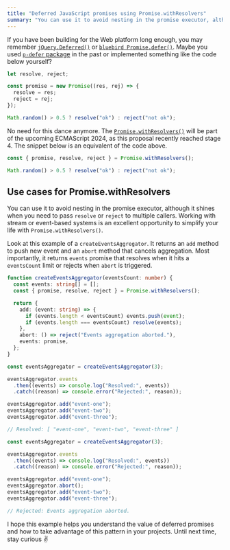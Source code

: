 ```yaml
---
title: "Deferred JavaScript promises using Promise.withResolvers"
summary: "You can use it to avoid nesting in the promise executor, although it shines when you need to pass resolve or reject to multiple callers."
---
```


If you have been building for the Web platform long enough, you may remember [`jQuery.Deferred()`](https://api.jquery.com/jQuery.Deferred/) or [`bluebird Promise.defer()`](http://bluebirdjs.com/docs/api/deferred-migration.html). Maybe you used [`p-defer` package](https://github.com/sindresorhus/p-defer) in the past or implemented something like the code below yourself?

```js
let resolve, reject;

const promise = new Promise((res, rej) => {
  resolve = res;
  reject = rej;
});

Math.random() > 0.5 ? resolve("ok") : reject("not ok");
```

No need for this dance anymore. The [`Promise.withResolvers()`](https://github.com/tc39/proposal-promise-with-resolvers) will be part of the upcoming ECMAScript 2024, as this proposal recently reached stage 4. The snippet below is an equivalent of the code above.

```js
const { promise, resolve, reject } = Promise.withResolvers();

Math.random() > 0.5 ? resolve("ok") : reject("not ok");
```

## Use cases for Promise.withResolvers

You can use it to avoid nesting in the promise executor, although it shines when you need to pass `resolve` or `reject` to multiple callers. Working with stream or event-based systems is an excellent opportunity to simplify your life with `Promise.withResolvers()`.

Look at this example of a `createEventsAggregator`. It returns an `add` method to push new event and an `abort` method that cancels aggregation. Most importantly, it returns `events` promise that resolves when it hits a `eventsCount` limit or rejects when `abort` is triggered.

```ts
function createEventsAggregator(eventsCount: number) {
  const events: string[] = [];
  const { promise, resolve, reject } = Promise.withResolvers();

  return {
    add: (event: string) => {
      if (events.length < eventsCount) events.push(event);
      if (events.length === eventsCount) resolve(events);
    },
    abort: () => reject("Events aggregation aborted."),
    events: promise,
  };
}
```

```ts
const eventsAggregator = createEventsAggregator(3);

eventsAggregator.events
  .then((events) => console.log("Resolved:", events))
  .catch((reason) => console.error("Rejected:", reason));

eventsAggregator.add("event-one");
eventsAggregator.add("event-two");
eventsAggregator.add("event-three");

// Resolved: [ "event-one", "event-two", "event-three" ]
```

```ts
const eventsAggregator = createEventsAggregator(3);

eventsAggregator.events
  .then((events) => console.log("Resolved:", events))
  .catch((reason) => console.error("Rejected:", reason));

eventsAggregator.add("event-one");
eventsAggregator.abort();
eventsAggregator.add("event-two");
eventsAggregator.add("event-three");

// Rejected: Events aggregation aborted.
```

I hope this example helps you understand the value of deferred promises and how to take advantage of this pattern in your projects. Until next time, stay curious ✌️
